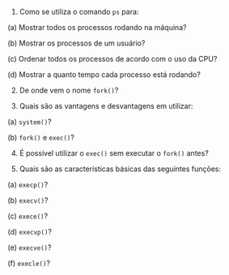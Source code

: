 1. Como se utiliza o comando `ps` para:

(a) Mostrar todos os processos rodando na máquina?

(b) Mostrar os processos de um usuário?

(c) Ordenar todos os processos de acordo com o uso da CPU?

(d) Mostrar a quanto tempo cada processo está rodando?

2. De onde vem o nome `fork()`?

3. Quais são as vantagens e desvantagens em utilizar:

(a) `system()`?

(b) `fork()` e `exec()`?

4. É possível utilizar o `exec()` sem executar o `fork()` antes?

5. Quais são as características básicas das seguintes funções:

(a) `execp()`?

(b) `execv()`?

(c) `exece()`?

(d) `execvp()`?

(e) `execve()`?

(f) `execle()`?

